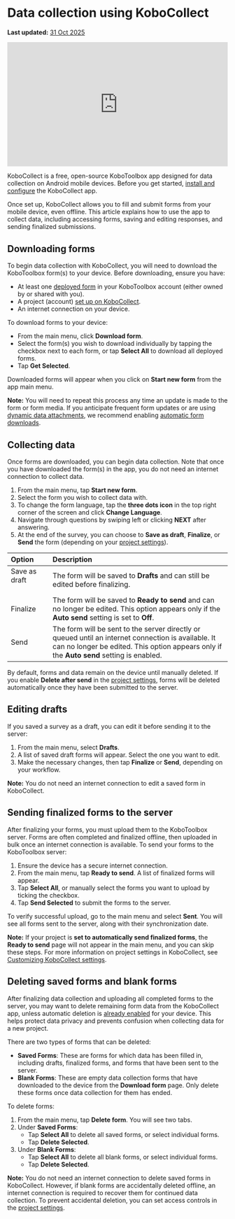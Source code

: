 # Data collection using KoboCollect
**Last updated:** <a href="https://github.com/kobotoolbox/docs/blob/0050a936217ec4b5b9cf44a66826778898ed29d5/source/data_collection_kobocollect.md" class="reference">31 Oct 2025</a>


<iframe src="https://www.youtube.com/embed/IEm61fpLoz4?si=TdlWhcVt0OxETlxl" style="width: 100%; aspect-ratio: 16 / 9; height: auto; border: 0;" title="YouTube video player" frameborder="0" allow="accelerometer; autoplay; clipboard-write; encrypted-media; gyroscope; picture-in-picture; web-share" allowfullscreen></iframe>

KoboCollect is a free, open-source KoboToolbox app designed for data collection on Android mobile devices. Before you get started, [install and configure](https://support.kobotoolbox.org/kobocollect_on_android_latest.html) the KoboCollect app. 

Once set up, KoboCollect allows you to fill and submit forms from your mobile device, even offline. This article explains how to use the app to collect data, including accessing forms, saving and editing responses, and sending finalized submissions.

## Downloading forms

To begin data collection with KoboCollect, you will need to download the KoboToolbox form(s) to your device. Before downloading, ensure you have:

- At least one [deployed form](https://support.kobotoolbox.org/deploy_form_new_project.html) in your KoboToolbox account (either owned by or shared with you).
- A project (account) [set up on KoboCollect](https://support.kobotoolbox.org/kobocollect_on_android_latest.html).
- An internet connection on your device.
  
To download forms to your device:
- From the main menu, click **Download form**.
- Select the form(s) you wish to download individually by tapping the checkbox next to each form, or tap **Select All** to download all deployed forms.
- Tap **Get Selected**.

Downloaded forms will appear when you click on **Start new form** from the app main menu.

<p class="note">
  <strong>Note:</strong> You will need to repeat this process any time an update is made to the form or form media. If you anticipate frequent form updates or are using <a href="https://support.kobotoolbox.org/dynamic_data_attachment.html">dynamic data attachments</a>, we recommend enabling <a href="https://support.kobotoolbox.org/kobocollect_settings.html#form-management-settings">automatic form downloads</a>. 
</p>

## Collecting data

Once forms are downloaded, you can begin data collection. Note that once you have downloaded the form(s) in the app, you do not need an internet connection to collect data. 

1. From the main menu, tap **Start new form**.
2. Select the form you wish to collect data with.
3. To change the form language, tap the <i class="k-icon-more"></i> **three dots icon** in the top right corner of the screen and click **Change Language**.
4. Navigate through questions by swiping left or clicking **NEXT** after answering.
5. At the end of the survey, you can choose to **Save as draft**, **Finalize**, or **Send** the form (depending on your [project settings](https://support.kobotoolbox.org/kobocollect_settings.html#form-management-settings)).

| **Option** | **Description**                                |
| :----------------- | :--------------------------------------------- |
| Save as draft  &emsp;&emsp;&emsp;        | The form will be saved to **Drafts** and can still be edited before finalizing. |
| Finalize      | The form will be saved to **Ready to send** and can no longer be edited. This option appears only if the **Auto send** setting is set to **Off**.                                  |
| Send           | The form will be sent to the server directly or queued until an internet connection is available. It can no longer be edited. This option appears only if the **Auto send** setting is enabled.            |

By default, forms and data remain on the device until manually deleted. If you enable **Delete after send** in the [project settings](https://support.kobotoolbox.org/kobocollect_settings.html#form-management-settings), forms will be deleted automatically once they have been submitted to the server.

## Editing drafts

If you saved a survey as a draft, you can edit it before sending it to the server:

1. From the main menu, select **Drafts**.
2. A list of saved draft forms will appear. Select the one you want to edit.
3. Make the necessary changes, then tap **Finalize** or **Send**, depending on your workflow.

<p class="note">
  <strong>Note:</strong> You do not need an internet connection to edit a saved form in KoboCollect.
</p>

## Sending finalized forms to the server

After finalizing your forms, you must upload them to the KoboToolbox server. Forms are often completed and finalized offline, then uploaded in bulk once an internet connection is available. To send your forms to the KoboToolbox server:

1. Ensure the device has a secure internet connection.
2. From the main menu, tap **Ready to send**. A list of finalized forms will appear.
3. Tap **Select All**, or manually select the forms you want to upload by ticking the checkbox.
4. Tap **Send Selected** to submit the forms to the server.

To verify successful upload, go to the main menu and select **Sent**. You will see all forms sent to the server, along with their synchronization date.

<p class="note">
  <strong>Note:</strong> If your project is <strong>set to automatically send finalized forms</strong>, the <strong>Ready to send</strong> page will not appear in the main menu, and you can skip these steps. For more information on project settings in KoboCollect, see <a href="https://support.kobotoolbox.org/kobocollect_settings.html">Customizing KoboCollect settings</a>.
</p>

## Deleting saved forms and blank forms

After finalizing data collection and uploading all completed forms to the server, you may want to delete remaining form data from the KoboCollect app, unless automatic deletion is [already enabled](https://support.kobotoolbox.org/kobocollect_settings.html#form-management-settings) for your device. This helps protect data privacy and prevents confusion when collecting data for a new project.

There are two types of forms that can be deleted:

- **Saved Forms**: These are forms for which data has been filled in, including drafts, finalized forms, and forms that have been sent to the server.
- **Blank Forms**: These are empty data collection forms that have downloaded to the device from the **Download form** page. Only delete these forms once data collection for them has ended.
  
To delete forms:
1. From the main menu, tap **Delete form**. You will see two tabs.
2. Under **Saved Forms**:
    - Tap **Select All** to delete all saved forms, or select individual forms.
    - Tap **Delete Selected**.
3. Under **Blank Forms**:
    - Tap **Select All** to delete all blank forms, or select individual forms.
    - Tap **Delete Selected**.

<p class="note">
  <strong>Note:</strong> You do not need an internet connection to delete saved forms in KoboCollect. However, if blank forms are accidentally deleted offline, an internet connection is required to recover them for continued data collection. To prevent accidental deletion, you can set access controls in the <a href="https://support.kobotoolbox.org/kobocollect_settings.html#access-control">project settings</a>.
</p>


